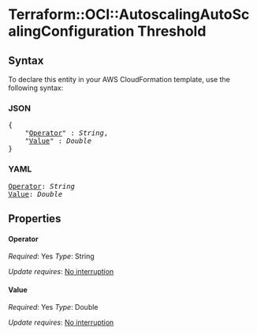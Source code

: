 # Terraform::OCI::AutoscalingAutoScalingConfiguration Threshold

## Syntax

To declare this entity in your AWS CloudFormation template, use the following syntax:

### JSON

<pre>
{
    "<a href="#operator" title="Operator">Operator</a>" : <i>String</i>,
    "<a href="#value" title="Value">Value</a>" : <i>Double</i>
}
</pre>

### YAML

<pre>
<a href="#operator" title="Operator">Operator</a>: <i>String</i>
<a href="#value" title="Value">Value</a>: <i>Double</i>
</pre>

## Properties

#### Operator

_Required_: Yes
_Type_: String

_Update requires_: [No interruption](https://docs.aws.amazon.com/AWSCloudFormation/latest/UserGuide/using-cfn-updating-stacks-update-behaviors.html#update-no-interrupt)

#### Value

_Required_: Yes
_Type_: Double

_Update requires_: [No interruption](https://docs.aws.amazon.com/AWSCloudFormation/latest/UserGuide/using-cfn-updating-stacks-update-behaviors.html#update-no-interrupt)

